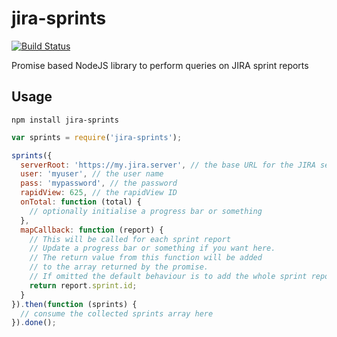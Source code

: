 jira-sprints
============

[![Build Status](https://travis-ci.org/pghalliday/jira-sprints.svg?branch=master)](https://travis-ci.org/pghalliday/jira-sprints)

Promise based NodeJS library to perform queries on JIRA sprint reports

Usage
-----

```
npm install jira-sprints
```

```javascript
var sprints = require('jira-sprints');

sprints({
  serverRoot: 'https://my.jira.server', // the base URL for the JIRA server
  user: 'myuser', // the user name
  pass: 'mypassword', // the password
  rapidView: 625, // the rapidView ID
  onTotal: function (total) {
    // optionally initialise a progress bar or something
  },
  mapCallback: function (report) {
    // This will be called for each sprint report
    // Update a progress bar or something if you want here.
    // The return value from this function will be added
    // to the array returned by the promise.
    // If omitted the default behaviour is to add the whole sprint report
    return report.sprint.id;
  }
}).then(function (sprints) {
  // consume the collected sprints array here
}).done();
```
